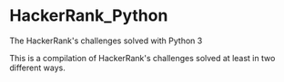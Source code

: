 # HackerRank_Python
The HackerRank's challenges solved with Python 3

This is a compilation of HackerRank's challenges solved at least in two different ways.
